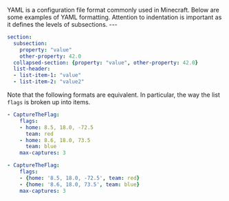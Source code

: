 YAML is a configuration file format commonly used in Minecraft. Below are some examples of YAML formatting. Attention to indentation is important as it defines the levels of subsections. ---

```YAML
section:
  subsection:
    property: "value"
    other-property: 42.0
  collapsed-section: {property: "value", other-property: 42.0}
  list-header:
  - list-item-1: "value"
  - list-item-2: "value2"
```

Note that the following formats are equivalent. In particular, the way the list `flags` is broken up into items.

``` YAML
- CaptureTheFlag:
    flags:
    - home: 8.5, 18.0, -72.5
      team: red
    - home: 8.6, 18.0, 73.5
      team: blue
    max-captures: 3
```
``` YAML
- CaptureTheFlag:
    flags:
    - {home: '8.5, 18.0, -72.5', team: red}
    - {home: '8.6, 18.0, 73.5', team: blue}
    max-captures: 3
```
